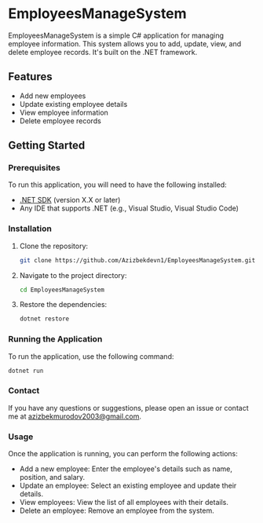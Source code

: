 # EmployeesManageSystem

EmployeesManageSystem is a simple C# application for managing employee information. This system allows you to add, update, view, and delete employee records. It's built on the .NET framework.

## Features

- Add new employees
- Update existing employee details
- View employee information
- Delete employee records

## Getting Started

### Prerequisites

To run this application, you will need to have the following installed:

- [.NET SDK](https://dotnet.microsoft.com/download) (version X.X or later)
- Any IDE that supports .NET (e.g., Visual Studio, Visual Studio Code)

### Installation

1. Clone the repository:
    ```bash
    git clone https://github.com/Azizbekdevn1/EmployeesManageSystem.git
    ```
2. Navigate to the project directory:
    ```bash
    cd EmployeesManageSystem
    ```
3. Restore the dependencies:
    ```bash
    dotnet restore
    ```

### Running the Application

To run the application, use the following command:
```bash
dotnet run
```


### Contact
If you have any questions or suggestions, please open an issue or contact me at azizbekmurodov2003@gmail.com.
### Usage
Once the application is running, you can perform the following actions:
- Add a new employee: Enter the employee's details such as name, position, and salary.
- Update an employee: Select an existing employee and update their details.
- View employees: View the list of all employees with their details.
- Delete an employee: Remove an employee from the system.
